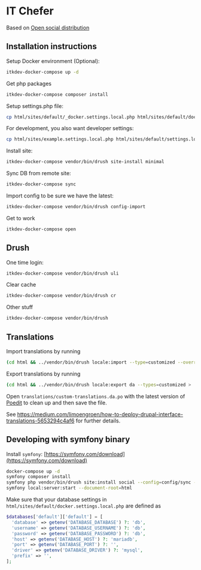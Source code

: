 # IT Chefer

Based on [Open social distribution](https://github.com/goalgorilla/open_social)

## Installation instructions

Setup Docker environment (Optional):

```sh
itkdev-docker-compose up -d
```

Get php packages

```sh
itkdev-docker-compose composer install
```

Setup settings.php file:

```sh
cp html/sites/default/_docker.settings.local.php html/sites/default/docker.settings.local.php
```

For development, you also want developer settings:

```sh
cp html/sites/example.settings.local.php html/sites/default/settings.local.php
```

Install site:

```sh
itkdev-docker-compose vendor/bin/drush site-install minimal
```

Sync DB from remote site:

```sh
itkdev-docker-compose sync
```

Import config to be sure we have the latest:

```sh
itkdev-docker-compose vendor/bin/drush config-import
```

Get to work

```sh
itkdev-docker-compose open
```

## Drush

One time login:

```sh
itkdev-docker-compose vendor/bin/drush uli
```

Clear cache

```sh
itkdev-docker-compose vendor/bin/drush cr
```

Other stuff

```sh
itkdev-docker-compose vendor/bin/drush
```

## Translations

Import translations by running

```sh
(cd html && ../vendor/bin/drush locale:import --type=customized --override=all da ../translations/custom-translations.da.po)
```

Export translations by running

```sh
(cd html && ../vendor/bin/drush locale:export da --types=customized > ../translations/custom-translations.da.po)
```

Open `translations/custom-translations.da.po` with the latest version of
[Poedit](https://poedit.net/) to clean up and then save the file.

See
https://medium.com/limoengroen/how-to-deploy-drupal-interface-translations-5653294c4af6
for further details.


## Developing with symfony binary

Install `symfony`: [https://symfony.com/download](https://symfony.com/download)

```sh
docker-compose up -d
symfony composer install
symfony php vendor/bin/drush site:install social --config=config/sync --yes
symfony local:server:start --document-root=html
```

Make sure that your database settings in
`html/sites/default/docker.settings.local.php` are defined as

```php
$databases['default']['default'] = [
  'database' => getenv('DATABASE_DATABASE') ?: 'db',
  'username' => getenv('DATABASE_USERNAME') ?: 'db',
  'password' => getenv('DATABASE_PASSWORD') ?: 'db',
  'host' => getenv('DATABASE_HOST') ?: 'mariadb',
  'port' => getenv('DATABASE_PORT') ?: '',
  'driver' => getenv('DATABASE_DRIVER') ?: 'mysql',
  'prefix' => '',
];
```
